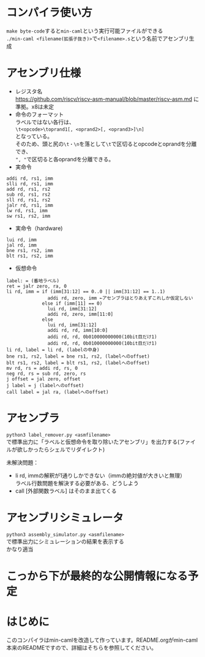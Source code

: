 # コンパイラ使い方
`make byte-code`すると`min-caml`という実行可能ファイルができる  
`./min-caml <filename(拡張子抜き)>`で`<filename>.s`という名前でアセンブリ生成  

# アセンブリ仕様
* レジスタ名  
  https://github.com/riscv/riscv-asm-manual/blob/master/riscv-asm.md
  に準拠。x8は未定
* 命令のフォーマット  
  ラベルではない各行は、  
  `\t<opcode>\toprand1[, <oprand2>[, <oprand3>]\n]`  
  となっている。  
  そのため、頭と尻の`\t・\n`を落として`\t`で区切るとopcodeとoprandを分離でき、  
  `", "`で区切ると各oprandを分離できる。
* 実命令
```
addi rd, rs1, imm
slli rd, rs1, imm
add rd, rs1, rs2
sub rd, rs1, rs2
sll rd, rs1, rs2
jalr rd, rs1, imm
lw rd, rs1, imm
sw rs1, rs2, imm
```
* 実命令（hardware)
```
lui rd, imm
jal rd, imm
bne rs1, rs2, imm
blt rs1, rs2, imm
```
* 仮想命令  
```
label: = (番地ラベル)
ret = jalr zero, ra, 0
li rd, imm = if (imm[31:12] == 0..0 || imm[31:12] == 1..1)
               addi rd, zero, imm ←アセンブラはとりあえずこれしか仮定しない
             else if (imm[11] == 0)
               lui rd, imm[31:12]
               addi rd, zero, imm[11:0]
             else
               lui rd, imm[31:12]
               addi rd, rd, imm[10:0]
               addi rd, rd, 0b010000000000(10bit目だけ1)
               addi rd, rd, 0b010000000000(10bit目だけ1)
li rd, label = li rd, (labelの中身)
bne rs1, rs2, label = bne rs1, rs2, (labelへのoffset)
blt rs1, rs2, label = blt rs1, rs2, (labelへのoffset)
mv rd, rs = addi rd, rs, 0
neg rd, rs = sub rd, zero, rs
j offset = jal zero, offset
j label = j (labelへのoffset)
call label = jal ra, (labelへのoffset)
```

# アセンブラ
`python3 label_remover.py <asmfilename>`  
で標準出力に「ラベルと仮想命令を取り除いたアセンブリ」を出力する(ファイルが欲しかったらシェルでリダイレクト)  

未解決問題：
* li rd, immの解釈が1通りしかできない（immの絶対値が大きいと無理）  
  ラベル行数問題を解決する必要がある、どうしよう
* call [外部関数ラベル] はそのまま出てくる

# アセンブリシミュレータ
`python3 assembly_simulator.py <asmfilename>`  
で標準出力にシミュレーションの結果を表示する  
かなり適当

# こっから下が最終的な公開情報になる予定

# はじめに
このコンパイラはmin-camlを改造して作っています。README.orgがmin-caml本来のREADMEですので、詳細はそちらを参照してください。  
